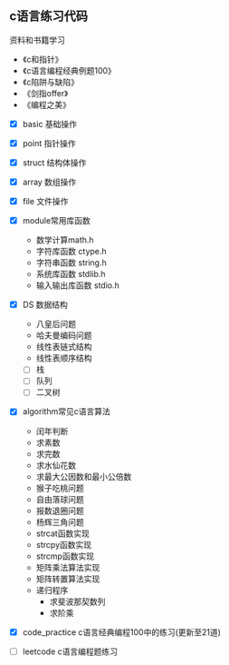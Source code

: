 ## c语言练习代码

资料和书籍学习
- 《c和指针》
- 《c语言编程经典例题100》
- 《c陷阱与缺陷》
- 《剑指offer》
- 《编程之美》

- [x] basic 基础操作
- [x] point 指针操作
- [x] struct 结构体操作
- [x] array 数组操作
- [x] file 文件操作
- [x] module常用库函数
    - 数学计算math.h
    - 字符库函数 ctype.h
    - 字符串函数 string.h
    - 系统库函数 stdlib.h
    - 输入输出库函数 stdio.h
- [x] DS 数据结构
    - 八皇后问题
    - 哈夫曼编码问题
    - 线性表链式结构
    - 线性表顺序结构
    - [ ] 栈
    - [ ] 队列
    - [ ] 二叉树
- [x] algorithm常见c语言算法
    - 闰年判断
    - 求素数
    - 求完数
    - 求水仙花数
    - 求最大公因数和最小公倍数
    - 猴子吃桃问题
    - 自由落球问题
    - 报数退圈问题
    - 杨辉三角问题
    - strcat函数实现
    - strcpy函数实现
    - strcmp函数实现  
    - 矩阵乘法算法实现
    - 矩阵转置算法实现  
    - 递归程序
        - 求斐波那契数列
        - 求阶乘

- [x] code_practice c语言经典编程100中的练习(更新至21道)
- [ ] leetcode c语言编程题练习